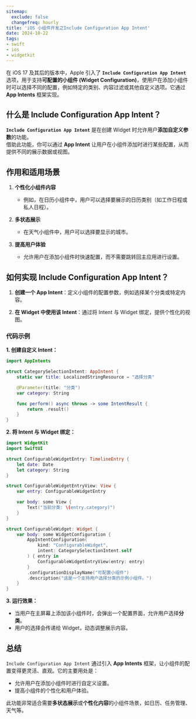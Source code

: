 ```yaml
---
sitemap:
  exclude: false
  changefreq: hourly
title: 'iOS 小组件开发之Include Configuration App Intent'
date: 2024-10-22
tags:
- swift
- ios
- widgetkit
---
```


在 iOS 17 及其后的版本中，Apple 引入了 **`Include Configuration App Intent`** 选项，用于支持**可配置的小组件 (Widget Configuration)**，使用户在添加小组件时可以选择不同的配置，例如特定的类别、内容过滤或其他自定义选项。它通过 **App Intents** 框架实现。


## 什么是 Include Configuration App Intent？

**`Include Configuration App Intent`** 是在创建 Widget 时允许用户**添加自定义参数**的功能。  
借助此功能，你可以通过 **App Intent** 让用户在小组件添加时进行某些配置，从而提供不同的展示数据或视图。

## 作用和适用场景
1. **个性化小组件内容**  
   - 例如，在日历小组件中，用户可以选择要展示的日历类别（如工作日程或私人日程）。
  
2. **多状态展示**  
   - 在天气小组件中，用户可以选择要显示的城市。

3. **提高用户体验**  
   - 允许用户在添加小组件时快速配置，而不需要跳转回主应用进行设置。


## 如何实现 Include Configuration App Intent？

1. **创建一个 App Intent**：定义小组件的配置参数，例如选择某个分类或特定内容。

2. **在 Widget 中使用该 Intent**：通过将 Intent 与 Widget 绑定，提供个性化的视图。

### 代码示例

**1. 创建自定义 Intent：**
```swift
import AppIntents

struct CategorySelectionIntent: AppIntent {
    static var title: LocalizedStringResource = "选择分类"

    @Parameter(title: "分类")
    var category: String

    func perform() async throws -> some IntentResult {
        return .result()
    }
}
```

**2. 将 Intent 与 Widget 绑定：**
```swift
import WidgetKit
import SwiftUI

struct ConfigurableWidgetEntry: TimelineEntry {
    let date: Date
    let category: String
}

struct ConfigurableWidgetEntryView: View {
    var entry: ConfigurableWidgetEntry

    var body: some View {
        Text("当前分类: \(entry.category)")
    }
}

struct ConfigurableWidget: Widget {
    var body: some WidgetConfiguration {
        AppIntentConfiguration(
            kind: "ConfigurableWidget",
            intent: CategorySelectionIntent.self
        ) { entry in
            ConfigurableWidgetEntryView(entry: entry)
        }
        .configurationDisplayName("可配置小组件")
        .description("这是一个支持用户选择分类的示例小组件。")
    }
}
```

**3. 运行效果：**
- 当用户在主屏幕上添加该小组件时，会弹出一个配置界面，允许用户选择**分类**。
- 用户的选择会传递给 Widget，动态调整展示内容。


## 总结

`Include Configuration App Intent` 通过引入 **App Intents** 框架，让小组件的配置变得更灵活、直观。它的主要用处是：
- 允许用户在添加小组件时进行自定义设置。
- 提高小组件的个性化和用户体验。

此功能非常适合需要**多状态展示**或**个性化内容**的小组件场景，如日历、任务管理、天气等。